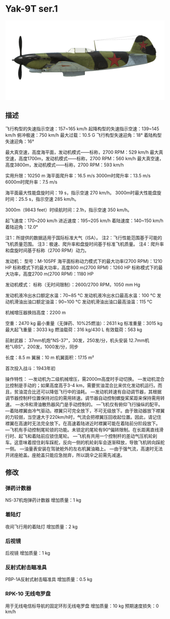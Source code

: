 # Yak-9T ser.1

![yak9ts1](../images/yak9ts1.png)

## 描述

飞行构型的失速指示空速：157~165 km/h
起降构型的失速指示空速：139~145 km/h
俯冲极速：750 km/h
最大过载：10.5 G
飞行构型失速迎角：18°
着陆构型失速迎角：16°

最大真空速，高度海平面，发动机模式——标称，2700 RPM：529 km/h
最大真空速，高度1700m，发动机模式——标称，2700 RPM：560 km/h
最大真空速，高度3800m，发动机模式——标称，2700 RPM：593 km/h

实用升限：10250 m
海平面爬升率：16.5 m/s
3000m时爬升率：13.5 m/s
6000m时爬升率：7.5 m/s

海平面最大性能盘旋时间：19 s，指示空速 270 km/h。
3000m时最大性能盘旋时间：25.5 s，指示空速 285 km/h。

3000m（9843 feet）时续航时间：2.1h，指示空速 350 km/h。

起飞速度：170~200 km/h
进近速度：195~205 km/h
着陆速度：140~150 km/h
着陆迎角：12.0°

注1：所提供的数据适用于国际标准大气（ISA）。
注2：飞行性能范围基于可能的飞机质量范围。
注3：极速、爬升率和盘旋时间基于标准飞机质量。
注4：爬升率和盘旋时间基于标称（2700 RPM）动力。

发动机：
型号：M-105PF
海平面标称动力模式下的最大功率(2700 RPM)：1210 HP
标称模式下的最大功率，高度800 m(2700 RPM)：1260 HP
标称模式下的最大功率，高度2700 m(2700 RPM)：1180 HP

发动机模式：
标称（无时间限制）：2600/2700 RPM，1050 mm Hg

发动机液冷出水口额定水温：70~85 °C
发动机液冷出水口最高水温：100 °C
发动机滑油出油口额定油温：90~100 °C
发动机滑油出油口最高油温：115 °C

机械增压器换挡高度：2200 m

空重：2470 kg
最小重量（无弹药、10%25燃油）：2631 kg
标准重量：3015 kg
最大起飞重量：3033 kg
燃油载荷：316 kg/430 L
有效载荷：563 kg

前射武器：
37mm机炮"NS-37"，30发，250发/分，机头安装
12.7mm机枪"UBS"，200发，1000发/分，同步


长度：8.5 m
翼展：10 m
机翼面积：17.15 m²

首次投入战斗：1943年初

操作特性：
—发动机为二级机械增压，需2000m高度时手动切换。
—发动机混合比控制是手动的；如果高度高于3-4 km，需要贫油混合比来优化发动机运行。而且，贫油混合比还可以降低飞行中的油耗。
—发动机转速有自动调节器，其根据调节器控制杆位置保持对应的需用转速。调节器自动控制螺旋桨桨距来保持需用转速。
—水冷和滑油散热器风门是手动控制的。
—飞机仅有俯仰飞行操纵的配平。
—着陆襟翼由冷气驱动。襟翼只可完全放下，不可无级放下。由于致动器放下襟翼的力较弱，当空速大于220km/h时，气流会把襟翼压回收起位置。因此，请记住襟翼在高速时无法完全放下。在高速着陆进近时襟翼可能在着陆前分阶段放下。
—飞机有手动控制尾轮锁的功能。未锁定的尾轮有90°偏转限制。在长距离直线滑行时、起飞和着陆前应锁住尾轮。
—飞机有共用一个控制杆的差动气压机轮刹车。这意味着捏住刹车踩舵，反向一侧的机轮刹车会逐渐释放，导致飞机转向踩舵一侧。
—油量表安装在驾驶舱外的左右机翼油箱上。
—由于强气流，高速时无法开闭座舱盖。座舱盖只能应急抛弃，所以跳伞之前需先减速。

## 修改


### 弹药计数器

NS-37机炮弹药计数器
增加质量：1 kg


### 着陆灯

夜间飞行用的着陆灯
增加质量：2 kg


### 后视镜

后视镜
增加质量：1 kg


### 反射式射击瞄准具

PBP-1A反射式射击瞄准具
增加质量：0.5 kg


### RPK-10 无线电罗盘

用于无线电信标导航的固定环形无线电罗盘
增加质量：10 kg
预期速度损失：0 km/h